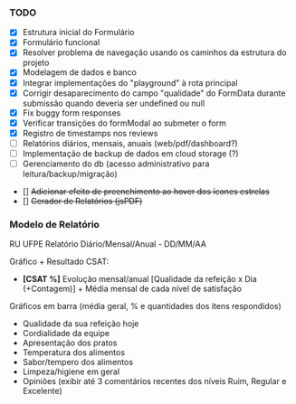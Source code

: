 ### TODO

- [x] Estrutura inicial do Formulário
- [x] Formulário funcional
- [x] Resolver problema de navegação usando os caminhos da estrutura do projeto
- [x] Modelagem de dados e banco
- [x] Integrar implementações do "playground" à rota principal
- [x] Corrigir desaparecimento do campo "qualidade" do FormData durante submissão quando deveria ser undefined ou null
- [x] Fix buggy form responses
- [x] Verificar transições do formModal ao submeter o form
- [x] Registro de timestamps nos reviews
- [ ] Relatórios diários, mensais, anuais (web/pdf/dashboard?)
- [ ] Implementação de backup de dados em cloud storage (?)
- [ ] Gerenciamento do db (acesso administrativo para leitura/backup/migração)
- [] ~~Adicionar efeito de preenchimento ao hover dos ícones estrelas~~
- [] ~~Gerador de Relatórios (jsPDF)~~

### Modelo de Relatório

RU UFPE
Relatório Diário/Mensal/Anual - DD/MM/AA

Gráfico + Resultado CSAT:
- **[CSAT %]** Evolução mensal/anual [Qualidade da refeição x Dia (+Contagem)] + Média mensal de cada nível de satisfação

Gráficos em barra (média geral, % e quantidades dos itens respondidos)
- Qualidade da sua refeição hoje
- Cordialidade da equipe
- Apresentação dos pratos
- Temperatura dos alimentos
- Sabor/tempero dos alimentos
- Limpeza/higiene em geral
- Opiniões (exibir até 3 comentários recentes dos níveis Ruim, Regular e Excelente)
